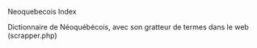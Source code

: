 Neoquebecois Index

Dictionnaire de Néoquébécois, avec son gratteur de termes dans le web (scrapper.php)